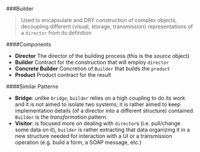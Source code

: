 ###Builder

> Used to encapsulate and DRY construction of complex objects, decoupling different (visual, storage, transmission) representations of a `director` from its definition

####Components

* **Director** The director of the building process (this is the _source_ object)
* **Builder** Contract for the construction that will employ `director`
* **Concrete Builder** Concretion of `Builder` that builds the `product`
* **Product** Product contract for the result

####Similar Patterns

* **Bridge**: unlike `bridge`, `builder` relies on a high coupling to do its work and it is not aimed to isolate two systems; it is rather aimed to keep implementation details (of a director into a different structure) contained. `Builder` is the _transformation_ pattern.
* **Visitor**: is focused more on dealing with `director`s (i.e. pull/change some data on it), `builder` is rather extracting that data organizing it in a new structure needed for interaction with a UI or a transmission operation (e.g. build a form, a SOAP message, etc.)
 

